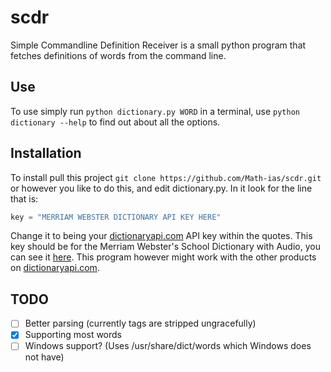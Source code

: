 scdr
====

Simple Commandline Definition Receiver is a small python program that fetches definitions of words from the command line.

Use
---

To use simply run `python dictionary.py WORD` in a terminal, use `python dictionary --help` to find out about all the options.

Installation
------------

To install pull this project `git clone https://github.com/Math-ias/scdr.git` or however you like to do this, and edit dictionary.py. In it look for the line that is:
```python
key = "MERRIAM WEBSTER DICTIONARY API KEY HERE"
```
Change it to being your [dictionaryapi.com](http://www.dictionaryapi.com/) API key within the quotes. This key should be for the Merriam Webster's School Dictionary with Audio, you can see it [here](http://www.dictionaryapi.com/products/api-school-dictionary.htm). This program however might work with the other products on [dictionaryapi.com](http://www.dictionaryapi.com/).

TODO
----

 - [ ] Better parsing (currently tags are stripped ungracefully)
 - [x] Supporting most words
 - [ ] Windows support? (Uses /usr/share/dict/words which Windows does not have)
